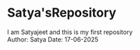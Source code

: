# Satya'sRepository
I am Satyajeet and this is my first repository
<br>
Author: Satya
Date: 17-06-2025
